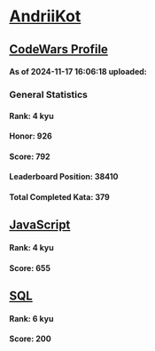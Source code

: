 # [AndriiKot](https://www.codewars.com/users/AndriiKot)
## [CodeWars Profile](https://www.codewars.com/users/AndriiKot)
#### As of 2024-11-17 16:06:18 uploaded:
### General Statistics
#### Rank: 4 kyu
#### Honor: 926
#### Score: 792
#### Leaderboard Position: 38410
#### Total Completed Kata: 379

## [JavaScript](https://github.com/AndriiKot/JavaScript__CodeWars)
#### Rank: 4 kyu
#### Score: 655

## [SQL](https://github.com/AndriiKot/SQL__CodeWars)
#### Rank: 6 kyu
#### Score: 200
